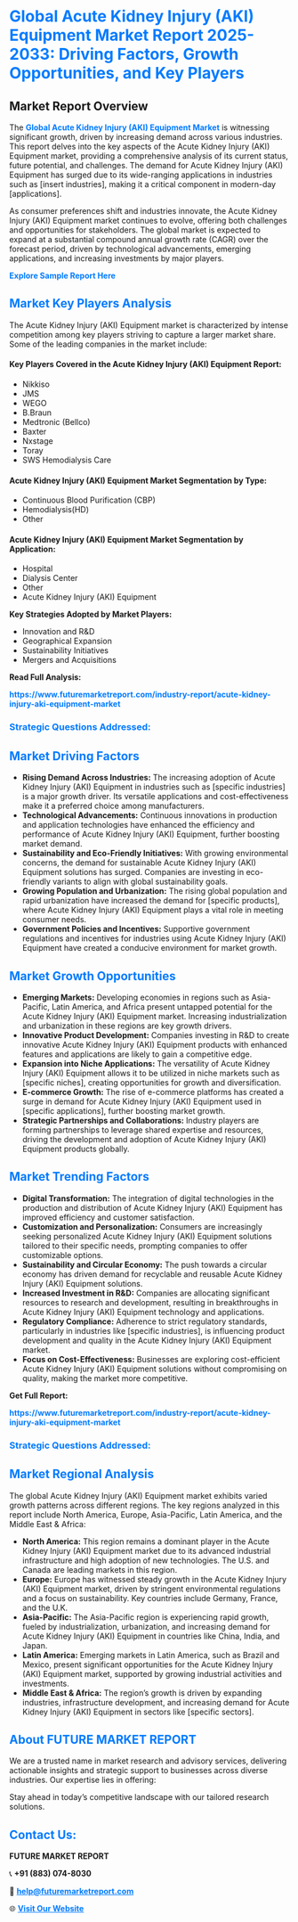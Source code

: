 <h1 style="color: #007BFF;">Global Acute Kidney Injury (AKI) Equipment Market Report 2025-2033: Driving Factors, Growth Opportunities, and Key Players</h1>

<section id="overview">
<h2>Market Report Overview</h2>
<p>The <a href="https://www.futuremarketreport.com/industry-report/acute-kidney-injury-aki-equipment-market" style="color: #007BFF; text-decoration: none;"><strong>Global Acute Kidney Injury (AKI) Equipment Market</strong></a> is witnessing significant growth, driven by increasing demand across various industries. This report delves into the key aspects of the Acute Kidney Injury (AKI) Equipment market, providing a comprehensive analysis of its current status, future potential, and challenges. The demand for Acute Kidney Injury (AKI) Equipment has surged due to its wide-ranging applications in industries such as [insert industries], making it a critical component in modern-day [applications].</p>
<p>As consumer preferences shift and industries innovate, the Acute Kidney Injury (AKI) Equipment market continues to evolve, offering both challenges and opportunities for stakeholders. The global market is expected to expand at a substantial compound annual growth rate (CAGR) over the forecast period, driven by technological advancements, emerging applications, and increasing investments by major players.</p>
</section>

<section id="overview">
<p><a href="https://www.futuremarketreport.com/request-sample/reportId=122494" style="color: #007BFF; text-decoration: none;"><strong>Explore Sample Report Here</strong></a></p>
</section>

<section id="key-players">
<h2 style="color: #007BFF;">Market Key Players Analysis</h2>
<p>The Acute Kidney Injury (AKI) Equipment market is characterized by intense competition among key players striving to capture a larger market share. Some of the leading companies in the market include:</p>
<h4>Key Players Covered in the Acute Kidney Injury (AKI) Equipment Report:</h4>
<ul><li>Nikkiso</li><li>JMS</li><li>WEGO</li><li>B.Braun</li><li>Medtronic (Bellco)</li><li>Baxter</li><li>Nxstage</li><li>Toray</li><li>SWS Hemodialysis Care</li></ul>
<h4>Acute Kidney Injury (AKI) Equipment Market Segmentation by Type:</h4>
<ul><li>Continuous Blood Purification (CBP)</li><li>Hemodialysis(HD)</li><li>Other</li></ul>

<h4>Acute Kidney Injury (AKI) Equipment Market Segmentation by Application:</h4>
<ul><li>Hospital</li><li>Dialysis Center</li><li>Other</li><li>Acute Kidney Injury (AKI) Equipment</li></ul>
<p><strong>Key Strategies Adopted by Market Players:</strong></p>
<ul>
<li>Innovation and R&D</li>
<li>Geographical Expansion</li>
<li>Sustainability Initiatives</li>
<li>Mergers and Acquisitions</li>
</ul>
</section>

<section>
<p><strong>Read Full Analysis: </strong></p><a href="https://www.futuremarketreport.com/industry-report/acute-kidney-injury-aki-equipment-market" style="color: #007BFF; text-decoration: none;"><strong>https://www.futuremarketreport.com/industry-report/acute-kidney-injury-aki-equipment-market</strong></a>
<h3 style="color: #007BFF;">Strategic Questions Addressed:</h3>
</section>

<section id="driving-factors">
<h2 style="color: #007BFF;">Market Driving Factors</h2>
<ul>
<li><strong>Rising Demand Across Industries:</strong> The increasing adoption of Acute Kidney Injury (AKI) Equipment in industries such as [specific industries] is a major growth driver. Its versatile applications and cost-effectiveness make it a preferred choice among manufacturers.</li>
<li><strong>Technological Advancements:</strong> Continuous innovations in production and application technologies have enhanced the efficiency and performance of Acute Kidney Injury (AKI) Equipment, further boosting market demand.</li>
<li><strong>Sustainability and Eco-Friendly Initiatives:</strong> With growing environmental concerns, the demand for sustainable Acute Kidney Injury (AKI) Equipment solutions has surged. Companies are investing in eco-friendly variants to align with global sustainability goals.</li>
<li><strong>Growing Population and Urbanization:</strong> The rising global population and rapid urbanization have increased the demand for [specific products], where Acute Kidney Injury (AKI) Equipment plays a vital role in meeting consumer needs.</li>
<li><strong>Government Policies and Incentives:</strong> Supportive government regulations and incentives for industries using Acute Kidney Injury (AKI) Equipment have created a conducive environment for market growth.</li>
</ul>
</section>

<section id="growth-opportunities">
<h2 style="color: #007BFF;">Market Growth Opportunities</h2>
<ul>
<li><strong>Emerging Markets:</strong> Developing economies in regions such as Asia-Pacific, Latin America, and Africa present untapped potential for the Acute Kidney Injury (AKI) Equipment market. Increasing industrialization and urbanization in these regions are key growth drivers.</li>
<li><strong>Innovative Product Development:</strong> Companies investing in R&D to create innovative Acute Kidney Injury (AKI) Equipment products with enhanced features and applications are likely to gain a competitive edge.</li>
<li><strong>Expansion into Niche Applications:</strong> The versatility of Acute Kidney Injury (AKI) Equipment allows it to be utilized in niche markets such as [specific niches], creating opportunities for growth and diversification.</li>
<li><strong>E-commerce Growth:</strong> The rise of e-commerce platforms has created a surge in demand for Acute Kidney Injury (AKI) Equipment used in [specific applications], further boosting market growth.</li>
<li><strong>Strategic Partnerships and Collaborations:</strong> Industry players are forming partnerships to leverage shared expertise and resources, driving the development and adoption of Acute Kidney Injury (AKI) Equipment products globally.</li>
</ul>
</section>

<section id="trending-factors">
<h2 style="color: #007BFF;">Market Trending Factors</h2>
<ul>
<li><strong>Digital Transformation:</strong> The integration of digital technologies in the production and distribution of Acute Kidney Injury (AKI) Equipment has improved efficiency and customer satisfaction.</li>
<li><strong>Customization and Personalization:</strong> Consumers are increasingly seeking personalized Acute Kidney Injury (AKI) Equipment solutions tailored to their specific needs, prompting companies to offer customizable options.</li>
<li><strong>Sustainability and Circular Economy:</strong> The push towards a circular economy has driven demand for recyclable and reusable Acute Kidney Injury (AKI) Equipment solutions.</li>
<li><strong>Increased Investment in R&D:</strong> Companies are allocating significant resources to research and development, resulting in breakthroughs in Acute Kidney Injury (AKI) Equipment technology and applications.</li>
<li><strong>Regulatory Compliance:</strong> Adherence to strict regulatory standards, particularly in industries like [specific industries], is influencing product development and quality in the Acute Kidney Injury (AKI) Equipment market.</li>
<li><strong>Focus on Cost-Effectiveness:</strong> Businesses are exploring cost-efficient Acute Kidney Injury (AKI) Equipment solutions without compromising on quality, making the market more competitive.</li>
</ul>
</section>

<section>
<p><strong>Get Full Report: </strong></p><a href="https://www.futuremarketreport.com/industry-report/acute-kidney-injury-aki-equipment-market" style="color: #007BFF; text-decoration: none;"><strong>https://www.futuremarketreport.com/industry-report/acute-kidney-injury-aki-equipment-market</strong></a>
<h3 style="color: #007BFF;">Strategic Questions Addressed:</h3>
</section>


<section id="regional-analysis">
<h2 style="color: #007BFF;">Market Regional Analysis</h2>
<p>The global Acute Kidney Injury (AKI) Equipment market exhibits varied growth patterns across different regions. The key regions analyzed in this report include North America, Europe, Asia-Pacific, Latin America, and the Middle East & Africa:</p>
<ul>
<li><strong>North America:</strong> This region remains a dominant player in the Acute Kidney Injury (AKI) Equipment market due to its advanced industrial infrastructure and high adoption of new technologies. The U.S. and Canada are leading markets in this region.</li>
<li><strong>Europe:</strong> Europe has witnessed steady growth in the Acute Kidney Injury (AKI) Equipment market, driven by stringent environmental regulations and a focus on sustainability. Key countries include Germany, France, and the U.K.</li>
<li><strong>Asia-Pacific:</strong> The Asia-Pacific region is experiencing rapid growth, fueled by industrialization, urbanization, and increasing demand for Acute Kidney Injury (AKI) Equipment in countries like China, India, and Japan.</li>
<li><strong>Latin America:</strong> Emerging markets in Latin America, such as Brazil and Mexico, present significant opportunities for the Acute Kidney Injury (AKI) Equipment market, supported by growing industrial activities and investments.</li>
<li><strong>Middle East & Africa:</strong> The region’s growth is driven by expanding industries, infrastructure development, and increasing demand for Acute Kidney Injury (AKI) Equipment in sectors like [specific sectors].</li>
</ul>
</section>

<footer>
<h2 style="color: #007BFF;">About FUTURE MARKET REPORT</h2>
<p>We are a trusted name in market research and advisory services, delivering actionable insights and strategic support to businesses across diverse industries. Our expertise lies in offering:</p>

<p>Stay ahead in today’s competitive landscape with our tailored research solutions.</p>

<h2 style="color: #007BFF;">Contact Us:</h2>
<p><strong>FUTURE MARKET REPORT</strong></p>
<p>📞 <strong>+91 (883) 074-8030</strong></p>
<p>📧 <strong><a href="mailto:help@futuremarketreport.com" style="color: #007BFF;">help@futuremarketreport.com</a></strong></p>
<p>🌐 <strong><a href="https://www.futuremarketreport.com/" style="color: #007BFF;">Visit Our Website</a></strong></p>
</footer>